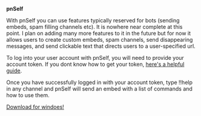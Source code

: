 **pnSelf**

 With pnSelf you can use features typically reserved for bots (sending embeds, 
spam filling channels etc). It is nowhere near complete at this point. I plan on adding many more features to it in the future but for now it allows users to
create custom embeds, spam channels, send disappearing messages, and send
clickable text that directs users to a user-specified url.

 To log into your user account with pnSelf, you will need to provide your account
token. If you dont know how to get your token, [here's a helpful guide](https://discordhelp.net/discord-token).

 Once you have successfully logged in with your account token, type !!help in any
channel and pnSelf will send an embed with a list of commands and how to use
them.

 [Download for windoes!](https://github.com/BillyNye/newSelf/blob/aeb1a564a771e94ab3262f2bc7cf4ceb1b5981d1/deploy/pnSelf.zip)
